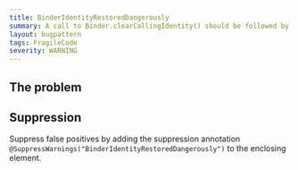 ```yaml
---
title: BinderIdentityRestoredDangerously
summary: A call to Binder.clearCallingIdentity() should be followed by Binder.restoreCallingIdentity() in a finally block. Otherwise the wrong Binder identity may be used by subsequent code.
layout: bugpattern
tags: FragileCode
severity: WARNING
---
```


<!--
*** AUTO-GENERATED, DO NOT MODIFY ***
To make changes, edit the @BugPattern annotation or the explanation in docs/bugpattern.
-->


## The problem


## Suppression
Suppress false positives by adding the suppression annotation `@SuppressWarnings("BinderIdentityRestoredDangerously")` to the enclosing element.
